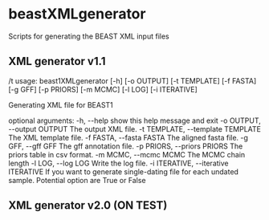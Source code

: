 # beastXMLgenerator
Scripts for generating the BEAST XML input files

## XML generator v1.1
/t
usage: beast1XMLgenerator [-h] [-o OUTPUT] [-t TEMPLATE] [-f FASTA] [-g GFF] [-p PRIORS] [-m MCMC] [-l LOG] [-i ITERATIVE]

Generating XML file for BEAST1

optional arguments:
  -h, --help            show this help message and exit
  -o OUTPUT, --output OUTPUT
                        The output XML file.
  -t TEMPLATE, --template TEMPLATE
                        The XML template file.
  -f FASTA, --fasta FASTA
                        The aligned fasta file.
  -g GFF, --gff GFF     The gff annotation file.
  -p PRIORS, --priors PRIORS
                        The priors table in csv format.
  -m MCMC, --mcmc MCMC  The MCMC chain length
  -l LOG, --log LOG     Write the log file.
  -i ITERATIVE, --iterative ITERATIVE
                        If you want to generate single-dating file for each undated sample. Potential option are True or False


## XML generator v2.0 (ON TEST)

